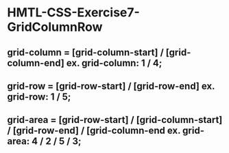 # HMTL-CSS-Exercise7-GridColumnRow
grid-column = [grid-column-start] / [grid-column-end]
ex. grid-column: 1 / 4;
--------------------------------------------------------
grid-row = [grid-row-start] / [grid-row-end]
ex. grid-row: 1 / 5;
--------------------------------------------------------
grid-area = [grid-row-start] / [grid-column-start] / [grid-row-end] / [grid-column-end
ex. grid-area: 4 / 2 / 5 / 3;
--------------------------------------------------------
